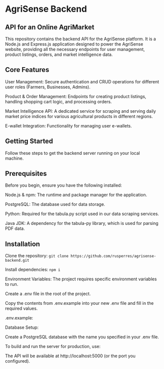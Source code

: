 # AgriSense Backend
## API for an Online AgriMarket
This repository contains the backend API for the AgriSense platform. It is a Node.js and Express.js application designed to power the AgriSense website, providing all the necessary endpoints for user management, product listings, orders, and market intelligence data.

## Core Features
User Management: Secure authentication and CRUD operations for different user roles (Farmers, Businesses, Admins).

Product & Order Management: Endpoints for creating product listings, handling shopping cart logic, and processing orders.

Market Intelligence API: A dedicated service for scraping and serving daily market price indices for various agricultural products in different regions.

E-wallet Integration: Functionality for managing user e-wallets.

## Getting Started
Follow these steps to get the backend server running on your local machine.

## Prerequisites
Before you begin, ensure you have the following installed:

Node.js & npm: The runtime and package manager for the application.

PostgreSQL: The database used for data storage.

Python: Required for the tabula.py script used in our data scraping services.

Java JDK: A dependency for the tabula-py library, which is used for parsing PDF data.

## Installation
Clone the repository: `git clone https://github.com/rusperres/agrisense-backend.git`

Install dependencies: `npm i`

Environment Variables:
The project requires specific environment variables to run.

Create a .env file in the root of the project.

Copy the contents from .env.example into your new .env file and fill in the required values.

.env.example:

Database Setup:

Create a PostgreSQL database with the name you specified in your .env file.


To build and run the server for production, use:

The API will be available at http://localhost:5000 (or the port you configured).
